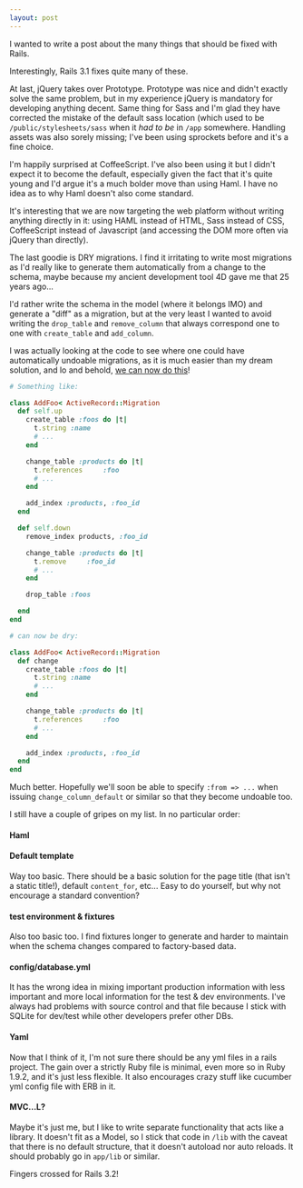 ```yaml
---
layout: post
---
```


I wanted to write a post about the many things that should be fixed with Rails.

Interestingly, Rails 3.1 fixes quite many of these.

At last, jQuery takes over Prototype. Prototype was nice and didn't exactly solve the same problem, but in my experience jQuery is mandatory for developing anything decent. Same thing for Sass and I'm glad they have corrected the mistake of the default sass location (which used to be `/public/stylesheets/sass` when it <span style="font-style:italic;">had to be</span> in `/app` somewhere. Handling assets was also sorely missing; I've been using sprockets before and it's a fine choice.

I'm happily surprised at CoffeeScript. I've also been using it but I didn't expect it to become the default, especially given the fact that it's quite young and I'd argue it's a much bolder move than using Haml. I have no idea as to why Haml doesn't also come standard.

It's interesting that we are now targeting the web platform without writing anything directly in it: using HAML instead of HTML, Sass instead of CSS, CoffeeScript instead of Javascript (and accessing the DOM more often via jQuery than directly).

The last goodie is DRY migrations. I find it irritating to write most migrations as I'd really like to generate them automatically from a change to the schema, maybe because my ancient development tool 4D gave me that 25 years ago...

I'd rather write the schema in the model (where it belongs IMO) and generate a "diff" as a migration, but at the very least I wanted to avoid writing the `drop_table` and `remove_column` that always correspond one to one with `create_table` and `add_column`.

I was actually looking at the code to see where one could have automatically undoable migrations, as it is much easier than my dream solution, and lo and behold, <a href="https://github.com/rails/rails/compare/deff5289474d966bb12a...a4d9b1d3">we can now do this</a>!

``` ruby
# Something like:

class AddFoo< ActiveRecord::Migration
  def self.up
    create_table :foos do |t|
      t.string :name
      # ...
    end

    change_table :products do |t|
      t.references     :foo
      # ...
    end

    add_index :products, :foo_id
  end

  def self.down
    remove_index products, :foo_id

    change_table :products do |t|
      t.remove     :foo_id
      # ...
    end

    drop_table :foos

  end
end

# can now be dry:

class AddFoo< ActiveRecord::Migration
  def change
    create_table :foos do |t|
      t.string :name
      # ...
    end

    change_table :products do |t|
      t.references     :foo
      # ...
    end

    add_index :products, :foo_id
  end
end
```
<script src='http://pastie.org/1832154.js'></script>

Much better. Hopefully we'll soon be able to specify `:from => ...` when issuing `change_column_default` or similar so that they become undoable too.

I still have a couple of gripes on my list. In no particular order:

#### Haml

#### Default template

Way too basic. There should be a basic solution for the page title (that isn't a static title!), default `content_for`, etc... Easy to do yourself, but why not encourage a standard convention?

#### test environment & fixtures

Also too basic too. I find fixtures longer to generate and harder to maintain when the schema changes compared to factory-based data.

#### config/database.yml

It has the wrong idea in mixing important production information with less important and more local information for the test & dev environments. I've always had problems with source control and that file because I stick with SQLite for dev/test while other developers prefer other DBs.

#### Yaml

Now that I think of it, I'm not sure there should be any yml files in a rails project. The gain over a strictly Ruby file is minimal, even more so in Ruby 1.9.2, and it's just less flexible. It also encourages crazy stuff like cucumber yml config file with ERB in it.

#### MVC...L?

Maybe it's just me, but I like to write separate functionality that acts like a library. It doesn't fit as a Model, so I stick that code in `/lib` with the caveat that there is no default structure, that it doesn't autoload nor auto reloads. It should probably go in `app/lib` or similar.

Fingers crossed for Rails 3.2!

